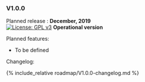 ### V1.0.0

Planned release : **December, 2019**  
[![License: GPL v3](https://img.shields.io/badge/License-GPLv3-blue.svg)](https://www.gnu.org/licenses/gpl-3.0) 
**Operational version**

Planned features:

   * To be defined

Changelog:

{% include_relative roadmap/V1.0.0-changelog.md %}
